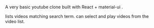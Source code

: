 A very basic youtube clone built with React + material-ui .

lists videos matching search term.
can select and play videos from the video list.
